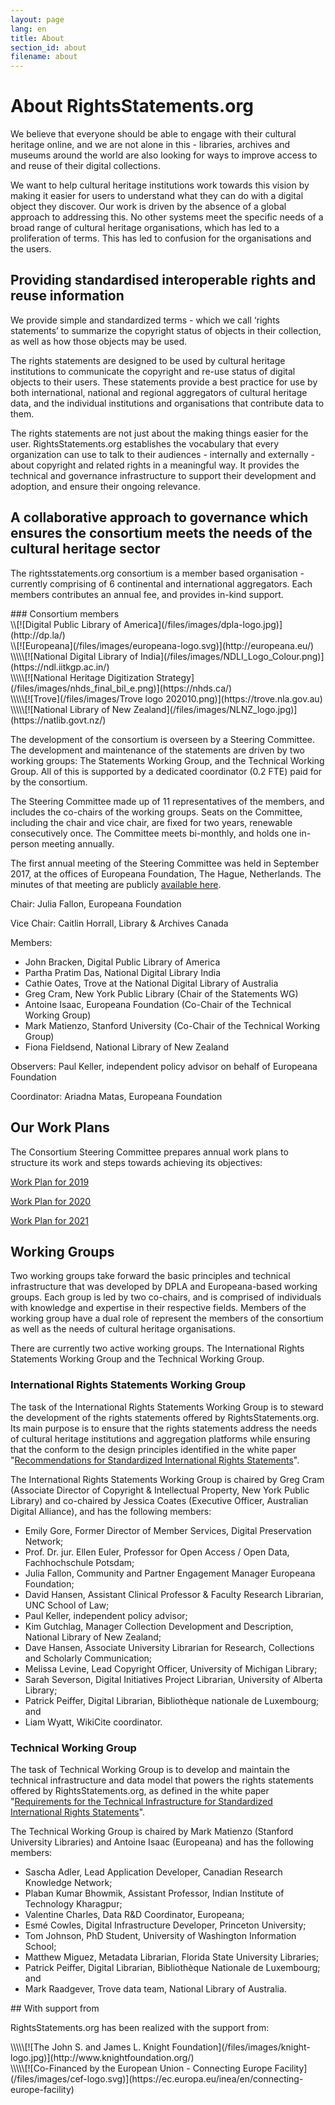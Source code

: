 ```yaml
---
layout: page
lang: en
title: About
section_id: about
filename: about
---
```

# About RightsStatements.org

We believe that everyone should be able to engage with their cultural heritage online, and we are not alone in this - libraries, archives and museums around the world are also looking for ways to improve access to and reuse of their digital collections.

We want to help cultural heritage institutions work towards this vision by making it easier for users to understand what they can do with a digital object they discover.  Our work is driven by the absence of a global approach to addressing this.  No other systems meet the specific needs of a broad range of cultural heritage organisations, which has led to a proliferation of terms. This has led to confusion for the organisations and the users.

## Providing standardised interoperable rights and reuse information

We provide simple and standardized terms - which we call ‘rights statements’ to summarize the copyright status of objects in their collection, as well as how those objects may be used.

The rights statements are designed to be used by cultural heritage institutions to communicate the copyright and re-use status of digital objects to their users. These statements provide a best practice for use by both  international, national and regional aggregators of cultural heritage data, and the individual institutions and organisations that contribute data to them.

The rights statements are not just about the making things easier for the user.  RightsStatements.org establishes the vocabulary that every organization can use to talk to their audiences - internally and externally - about copyright and related rights in a meaningful way. It provides the technical and governance infrastructure to support their development and adoption, and ensure their on­going relevance.

## A collaborative approach to governance which ensures the consortium meets the needs of the cultural heritage sector

The rightsstatements.org consortium is a member based organisation - currently comprising of 6 continental and international aggregators.  Each members contributes an annual fee, and provides in-kind support.

<div class="box">
### Consortium members

<div class="row centered-text">
<div class="medium-4 columns logo">
\\[![Digital Public Library of America](/files/images/dpla-logo.jpg)](http://dp.la/)
</div>
<div class="medium-4 columns logo">
\\[![Europeana](/files/images/europeana-logo.svg)](http://europeana.eu/)
</div>
<div class="medium-4 columns logo">
\\\\\[![National Digital Library of India](/files/images/NDLI_Logo_Colour.png)](https://ndl.iitkgp.ac.in/)
</div>
</div>
<div class="row centered-text">
<div class="medium-4 columns logo">
\\\\\[![National Heritage Digitization Strategy](/files/images/nhds_final_bil_e.png)](https://nhds.ca/)
</div>
<div class="medium-4 columns logo">
\\\\\[![Trove](/files/images/Trove logo 202010.png)](https://trove.nla.gov.au)
</div>
<div class="medium-4 columns logo">
\\\\\[![National Library of New Zealand](/files/images/NLNZ_logo.jpg)](https://natlib.govt.nz/)
</div>
</div>
</div>

The development of the consortium is overseen by a Steering Committee.  The development and maintenance of the statements are driven by two working groups:  The Statements Working Group, and the Technical Working Group.  All of this is supported by a dedicated coordinator (0.2 FTE) paid for by the consortium.

The Steering Committee made up of 11 representatives of the members, and includes the co-chairs of the working groups.  Seats on the Committee, including the chair and vice chair, are fixed for two years, renewable consecutively once.  The Committee meets bi-monthly, and holds one in-person meeting annually.

The first annual meeting of the Steering Committee was held in September 2017, at the offices of Europeana Foundation, The Hague, Netherlands. The minutes of that meeting are publicly [available here](https://docs.google.com/document/d/1FHgxm9YF4ZWBtcDRjfBvcm8SG984cS1bVhPLpmTXQ28/). 

Chair: Julia Fallon, Europeana Foundation

Vice Chair: Caitlin Horrall, Library & Archives Canada

Members:

* John Bracken, Digital Public Library of America
* Partha Pratim Das, National Digital Library India
* Cathie Oates, Trove at the National Digital Library of Australia
* Greg Cram, New York Public Library (Chair of the Statements WG)
* Antoine Isaac, Europeana Foundation (Co-Chair of the Technical Working Group)
* Mark Matienzo, Stanford University (Co-Chair of the Technical Working Group)
* Fiona Fieldsend, National Library of New Zealand

Observers: Paul Keller, independent policy advisor on behalf of Europeana Foundation

Coordinator: Ariadna Matas, Europeana Foundation

## Our Work Plans

The Consortium Steering Committee prepares annual work plans to structure its work and steps towards achieving its objectives:

[Work Plan for 2019](https://rightsstatements.org/files/190812_workplan.pdf)

[Work Plan for 2020](https://rightsstatements.org/files/rights-statements-2020-work-plan.pdf)

[Work Plan for 2021](https://rightsstatements.org/files/rights-statements-2021-work-plan.pdf)

## Working Groups

Two working groups take forward the basic principles and  technical infrastructure that was developed by DPLA and Europeana-based working groups.  Each group is led by two co-chairs, and is comprised of individuals with  knowledge and expertise in their respective fields. Members of the working group have a dual role of represent the members of the consortium as well as the needs of cultural heritage organisations.  

There are currently two active working groups. The International Rights Statements Working Group and the Technical Working Group.

### International Rights Statements Working Group

The task of the International Rights Statements Working Group is to steward the development of the rights statements offered by RightsStatements.org. Its main purpose is to ensure that the rights statements address the needs of cultural heritage institutions and aggregation platforms while ensuring that the conform to the design principles identified in the white paper "[Recommendations for Standardized International Rights Statements](/en/documentation/rights-statements-white-paper/)".

The International Rights Statements Working Group is chaired by Greg Cram (Associate Director of Copyright & Intellectual Property, New York Public Library) and co-chaired by Jessica Coates (Executive Officer, Australian Digital Alliance), and has the following members:

* Emily Gore, Former Director of Member Services, Digital Preservation Network;
* Prof. Dr. jur. Ellen Euler, Professor for Open Access / Open Data, Fachhochschule Potsdam;
* Julia Fallon, Community and Partner Engagement Manager Europeana Foundation;
* David Hansen, Assistant Clinical Professor & Faculty Research Librarian, UNC School of Law;
* Paul Keller, independent policy advisor;
* Kim Gutchlag, Manager Collection Development and Description, National Library of New Zealand; 
* Dave Hansen, Associate University Librarian for Research, Collections and Scholarly Communication;
* Melissa Levine, Lead Copyright Officer, University of Michigan Library;
* Sarah Severson, Digital Initiatives Project Librarian, University of Alberta Library;
* Patrick Peiffer, Digital Librarian, Bibliothèque nationale de Luxembourg; and
* Liam Wyatt, WikiCite coordinator.

### Technical Working Group

The task of Technical Working Group is to develop and maintain the technical infrastructure and data model that powers the rights statements offered by RightsStatements.org, as defined in the white paper "[Requirements for the Technical Infrastructure for Standardized International Rights Statements](/en/documentation/technical-white-paper/)".

The Technical Working Group is chaired by Mark Matienzo (Stanford University Libraries) and Antoine Isaac (Europeana) and has the following members:

* Sascha Adler, Lead Application Developer, Canadian Research Knowledge Network;
* Plaban Kumar Bhowmik, Assistant Professor, Indian Institute of Technology Kharagpur;
* Valentine Charles, Data R&D Coordinator, Europeana;
* Esmé Cowles, Digital Infrastructure Developer, Princeton University;
* Tom Johnson, PhD Student, University of Washington Information School;
* Matthew Miguez, Metadata Librarian, Florida State University Libraries;
* Patrick Peiffer, Digital Librarian, Bibliothèque Nationale de Luxembourg; and
* Mark Raadgever, Trove data team, National Library of Australia.

<div class="box">
## With support from

RightsStatements.org has been realized with the support from:

<div class="row">
<div class="medium-4 columns">
\\\\\[![The John S. and James L. Knight Foundation](/files/images/knight-logo.jpg)](http://www.knightfoundation.org/)
</div>
<div class="medium-4 columns">
\\\\\[![Co-Financed by the European Union - Connecting Europe Facility](/files/images/cef-logo.svg)](https://ec.europa.eu/inea/en/connecting-europe-facility)
</div>
</div>